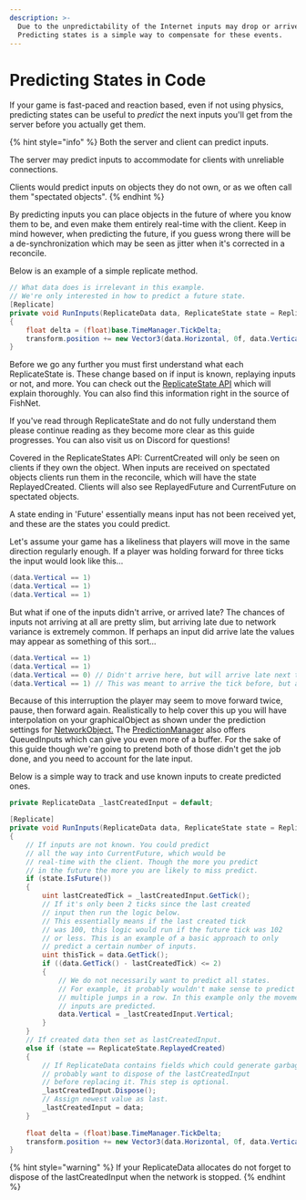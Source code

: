 ```yaml
---
description: >-
  Due to the unpredictability of the Internet inputs may drop or arrive late.
  Predicting states is a simple way to compensate for these events.
---
```


# Predicting States in Code

If your game is fast-paced and reaction based, even if not using physics, predicting states can be useful to _predict_ the next inputs you'll get from the server before you actually get them.

{% hint style="info" %}
Both the server and client can predict inputs.

The server may predict inputs to accommodate for clients with unreliable connections.

Clients would predict inputs on objects they do not own, or as we often call them "spectated objects".
{% endhint %}

By predicting inputs you can place objects in the future of where you know them to be, and even make them entirely real-time with the client. Keep in mind however, when predicting the future, if you guess wrong there will be a de-synchronization which may be seen as jitter when it's corrected in a reconcile.

Below is an example of a simple replicate method.

```csharp
// What data does is irrelevant in this example.
// We're only interested in how to predict a future state.
[Replicate]
private void RunInputs(ReplicateData data, ReplicateState state = ReplicateState.Invalid, Channel channel = Channel.Unreliable)
{ 
    float delta = (float)base.TimeManager.TickDelta;
    transform.position += new Vector3(data.Horizontal, 0f, data.Vertical) * _moveRate * delta;
}
```

Before we go any further you must first understand what each ReplicateState is. These change based on if input is known, replaying inputs or not, and more. You can check out the [ReplicateState API](https://fish-networking.com/FishNet/api/api/FishNet.Object.ReplicateState.html) which will explain thoroughly. You can also find this information right in the source of FishNet.

If you've read through ReplicateState and do not fully understand them please continue reading as they become more clear as this guide progresses. You can also visit us on Discord for questions!

Covered in the ReplicateStates API: CurrentCreated will only be seen on clients if they own the object. When inputs are received on spectated objects clients run them in the reconcile, which will have the state ReplayedCreated. Clients will also see ReplayedFuture and CurrentFuture on spectated objects.

A state ending in 'Future' essentially means input has not been received yet, and these are the states you could predict.

Let's assume your game has a likeliness that players will move in the same direction regularly enough. If a player was holding forward for three ticks the input would look like this...

```csharp
(data.Vertical == 1)
(data.Vertical == 1)
(data.Vertical == 1)
```

But what if one of the inputs didn't arrive, or arrived late? The chances of inputs not arriving at all are pretty slim, but arriving late due to network variance is extremely common. If perhaps an input did arrive late the values may appear as something of this sort...

```csharp
(data.Vertical == 1)
(data.Vertical == 1)
(data.Vertical == 0) // Didn't arrive here, but will arrive late next tick.
(data.Vertical == 1) // This was meant to arrive the tick before, but arrived late.
```

Because of this interruption the player may seem to move forward twice, pause, then forward again. Realistically to help cover this up you will have interpolation on your graphicalObject as shown under the prediction settings for [NetworkObject.](../../../../../fishnet-building-blocks/components/network-object.md) The [PredictionManager](../../../../../fishnet-building-blocks/components/prediction/) also offers QueuedInputs which can give you even more of a buffer. For the sake of this guide though we're going to pretend both of those didn't get the job done, and you need to account for the late input.

Below is a simple way to track and use known inputs to create predicted ones.

```csharp
private ReplicateData _lastCreatedInput = default;

[Replicate]
private void RunInputs(ReplicateData data, ReplicateState state = ReplicateState.Invalid, Channel channel = Channel.Unreliable)
{ 
    // If inputs are not known. You could predict
    // all the way into CurrentFuture, which would be
    // real-time with the client. Though the more you predict
    // in the future the more you are likely to miss predict.
    if (state.IsFuture())
    {
        uint lastCreatedTick = _lastCreatedInput.GetTick();
        // If it's only been 2 ticks since the last created
        // input then run the logic below.
        // This essentially means if the last created tick
        // was 100, this logic would run if the future tick was 102
        // or less. This is an example of a basic approach to only
        // predict a certain number of inputs.
        uint thisTick = data.GetTick();
        if ((data.GetTick() - lastCreatedTick) <= 2)
        {
            // We do not necessarily want to predict all states.
            // For example, it probably wouldn't make sense to predict
            // multiple jumps in a row. In this example only the movement
            // inputs are predicted.
            data.Vertical = _lastCreatedInput.Vertical;
        }
    }
    // If created data then set as lastCreatedInput.
    else if (state == ReplicateState.ReplayedCreated)
    {
        // If ReplicateData contains fields which could generate garbage you
        // probably want to dispose of the lastCreatedInput
        // before replacing it. This step is optional.
        _lastCreatedInput.Dispose();
        // Assign newest value as last.
        _lastCreatedInput = data;
    }
    
    float delta = (float)base.TimeManager.TickDelta;
    transform.position += new Vector3(data.Horizontal, 0f, data.Vertical) * _moveRate * delta;
}
```

{% hint style="warning" %}
If your ReplicateData allocates do not forget to dispose of the lastCreatedInput when the network is stopped.
{% endhint %}
